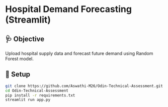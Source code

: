 # Hospital Demand Forecasting (Streamlit)

## 🩺 Objective
Upload hospital supply data and forecast future demand using Random Forest model.

## 🚀 Setup

```bash
git clone https://github.com/Aswathi-M26/Odin-Technical-Assessment.git
cd Odin-Technical-Assessment
pip install -r requirements.txt
streamlit run app.py
